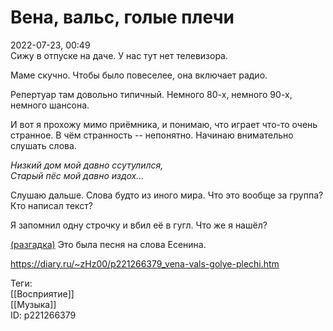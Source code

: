 Вена, вальс, голые плечи
=========================

   
 2022-07-23, 00:49   
  Сижу в отпуске на даче. У нас тут нет телевизора.   
   
 Маме скучно. Чтобы было повеселее, она включает радио.   
   
 Репертуар там довольно типичный. Немного 80-х, немного 90-х, немного шансона.   
   
 И вот я прохожу мимо приёмника, и понимаю, что играет что-то очень странное. В чём странность -- непонятно. Начинаю внимательно слушать слова.   
   
  *Низкий дом мой давно ссутулился,   
 Старый пёс мой давно издох...*    
   
 Слушаю дальше. Слова будто из иного мира. Что это вообще за группа? Кто написал текст?   
   
 Я запомнил одну строчку и вбил её в гугл. Что же я нашёл?   
   
  [(разгадка)](https://zHz00.diary.ru/p221266379.htm?index=1#linkmore221266379m1)    Это была песня на слова Есенина.     
    
 <https://diary.ru/~zHz00/p221266379_vena-vals-golye-plechi.htm>   
   
 Теги:   
 [[Восприятие]]   
 [[Музыка]]   
 ID: p221266379